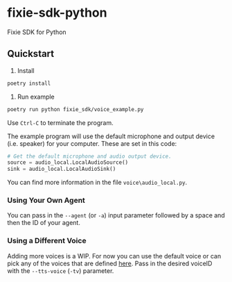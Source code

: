 # fixie-sdk-python
Fixie SDK for Python

## Quickstart

1. Install
```bash
poetry install
```

1. Run example
```bash
poetry run python fixie_sdk/voice_example.py
```

Use `Ctrl-C` to terminate the program.

The example program will use the default microphone and output device (i.e. speaker) for your computer. These are set in this code:
```python
# Get the default microphone and audio output device.
source = audio_local.LocalAudioSource()
sink = audio_local.LocalAudioSink()
```
You can find more information in the file `voice\audio_local.py`.

### Using Your Own Agent
You can pass in the `--agent` (or `-a`) input parameter followed by a space and then the ID of your agent.

### Using a Different Voice
Adding more voices is a WIP. For now you can use the default voice or can pick any of the voices that are defined [here](https://github.com/fixie-ai/hisanta.ai/blob/main/lib/config.ts). Pass in the desired voiceID with the `--tts-voice` (`-tv`) parameter.